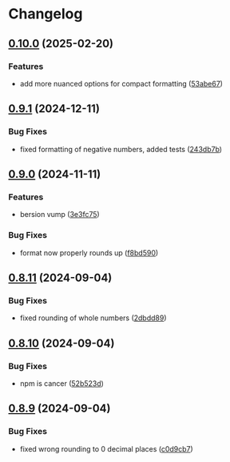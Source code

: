 # Changelog

## [0.10.0](https://github.com/RisaI/unitlib/compare/unitlib-v0.9.1...unitlib-v0.10.0) (2025-02-20)


### Features

* add more nuanced options for compact formatting ([53abe67](https://github.com/RisaI/unitlib/commit/53abe6796eee7c74439cbc8ac2f05372e7b20770))

## [0.9.1](https://github.com/RisaI/unitlib/compare/unitlib-v0.9.0...unitlib-v0.9.1) (2024-12-11)


### Bug Fixes

* fixed formatting of negative numbers, added tests ([243db7b](https://github.com/RisaI/unitlib/commit/243db7ba01ab9b6eb637ff14c038ec3d61ec2829))

## [0.9.0](https://github.com/RisaI/unitlib/compare/unitlib-v0.8.11...unitlib-v0.9.0) (2024-11-11)


### Features

* bersion vump ([3e3fc75](https://github.com/RisaI/unitlib/commit/3e3fc75ca122d0a959a0847eb134858f0e5486c5))


### Bug Fixes

* format now properly rounds up ([f8bd590](https://github.com/RisaI/unitlib/commit/f8bd59070cde43f7c70d3d91c15564c05881cebb))

## [0.8.11](https://github.com/RisaI/unitlib/compare/unitlib-v0.8.10...unitlib-v0.8.11) (2024-09-04)


### Bug Fixes

* fixed rounding of whole numbers ([2dbdd89](https://github.com/RisaI/unitlib/commit/2dbdd89d01d45397c048f1dc4596e1259d776716))

## [0.8.10](https://github.com/RisaI/unitlib/compare/unitlib-v0.8.9...unitlib-v0.8.10) (2024-09-04)


### Bug Fixes

* npm is cancer ([52b523d](https://github.com/RisaI/unitlib/commit/52b523db3b15cab2f4d75f7492b6bef05aa6ad60))

## [0.8.9](https://github.com/RisaI/unitlib/compare/unitlib-v0.8.8...unitlib-v0.8.9) (2024-09-04)


### Bug Fixes

* fixed wrong rounding to 0 decimal places ([c0d9cb7](https://github.com/RisaI/unitlib/commit/c0d9cb7fe1665639b81abccdd246917d5d77f986))
